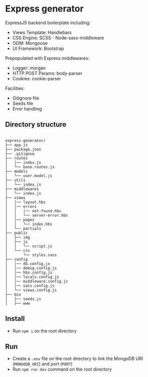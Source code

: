 # Express generator

ExpressJS backend boilerplate including:

- Views Template: Handlebars
- CSS Engine: SCSS - Node-sass-middleware
- ODM: Mongoose
- UI Framework: Bootstrap 

Prepopulated with Express middlewares:
- Logger: morgan
- HTTP POST Params: body-parser
- Cookies: cookie-parser

Facilities:
- Gitignore file
- Seeds file
- Error handling

## Directory structure

````

express-generator/
├── app.js
├── package.json
├── .gitignoe
├── routes
│   │── index.js
│   └── base.routes.js
├── models
│   └── user.model.js
├── utils
│   └── index.js
├── middlewares
│   └── index.js
├── views
│   │── layout.hbs
│   │── errors
│   │   │── not-found.hbs
│   │   └── server-error.hbs
│   │── pages
│   │   └── index.hbs
│   └── partials
├── public
│   ├── img
│   ├── js
│   │   └── script.js
│   └── css
│       └── styles.sass
├── config
│   │── db.config.js
│   │── debug.config.js
│   │── hbs.config.js
│   │── locals.config.js
│   │── middleware.config.js
│   │── sass.config.js
│   └── views.config.js
├── bin
│   ├── seeds.js
│   ├── www

````

## Install

- Run `npm i` on the root directory

## Run

- Create a `.env` file on the root directory to link the MongoDB URI (`MONGODB_URI`) and port (`PORT`)
- Run `npm run dev` command on the root directory

## 
